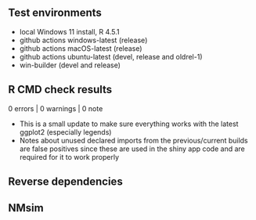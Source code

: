 ## Test environments
* local Windows 11 install, R 4.5.1
* github actions windows-latest (release)
* github actions macOS-latest (release)
* github actions ubuntu-latest (devel, release and oldrel-1)
* win-builder (devel and release)

## R CMD check results

0 errors | 0 warnings | 0 note

* This is a small update to make sure everything works with the latest ggplot2 (especially legends)
* Notes about unused declared imports from the previous/current builds are false positives since these are used in the shiny app code and are required for it to work properly

## Reverse dependencies
NMsim
---
